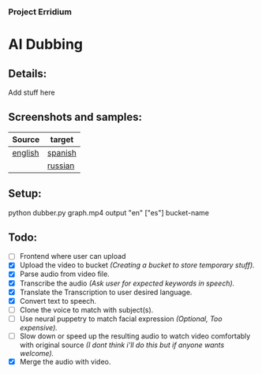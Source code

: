 ### Project Erridium
# AI Dubbing

## Details:
Add stuff here

## Screenshots and samples:
| Source | target |
| ------ | ------ |
| [english](https://github.com/dragonblood/Eridium/blob/master/Eridium/frontend/assets/videos/graph.mp4) | [spanish](https://github.com/dragonblood/Eridium/blob/master/Eridium/frontend/assets/videos/es.mp4) |
||[russian](https://github.com/dragonblood/Eridium/blob/master/Eridium/frontend/assets/videos/ru.mp4) |

## Setup:
python dubber.py graph.mp4 output "en" ["es"] bucket-name

## Todo:
 - [ ] Frontend where user can upload 
 - [x] Upload the video to bucket *(Creating a bucket to store temporary stuff).*
 - [x] Parse audio from video file.
 - [x] Transcribe the audio *(Ask user for expected keywords in speech).*
 - [x] Translate the Transcription to user desired language.
 - [x] Convert text to speech.
 - [ ]  Clone the voice to match with subject(s).
 - [ ] Use neural puppetry to match facial expression *(Optional, Too expensive).*
 - [ ] Slow down or speed up the resulting audio to watch video comfortably with original source *(I dont think i'll do this but if anyone wants welcome).*
 - [x] Merge the audio with video.
